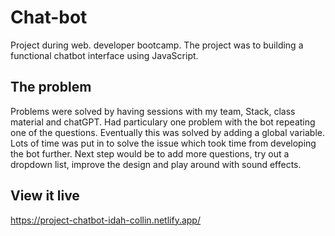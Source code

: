 # Chat-bot

Project during web. developer bootcamp. The project was to building a functional chatbot interface using JavaScript.


## The problem

Problems were solved by having sessions with my team, Stack, class material and chatGPT. Had particulary one problem with the bot repeating one of the questions. Eventually this was solved by adding a global variable. Lots of time was put in to solve the issue which took time from developing the bot further. Next step would be to add more questions, try out a dropdown list, improve the design and play around with sound effects.

## View it live

https://project-chatbot-idah-collin.netlify.app/
